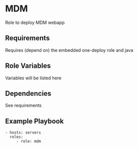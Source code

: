 MDM
=========

Role to deploy MDM webapp

Requirements
------------

Requires (depend on) the embedded one-deploy role and java

Role Variables
--------------

Variables will be listed here

Dependencies
------------

See requirements

Example Playbook
----------------

    - hosts: servers
      roles:
         - role: mdm

